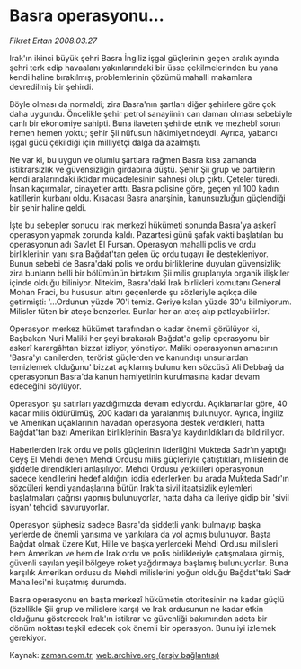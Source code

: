 # Basra operasyonu...

*Fikret Ertan 2008.03.27*

<tr><td class="metin" colspan="2" style="padding-top: 20px; padding-left: 5px; padding-right: 10px;">Irak'ın ikinci büyük şehri Basra İngiliz işgal güçlerinin geçen aralık ayında şehri terk edip havaalanı yakınlarındaki bir üsse çekilmelerinden bu yana kendi haline bırakılmış, problemlerinin çözümü mahalli makamlara devredilmiş bir şehirdi.</td></tr><tr><td class="metin" colspan="2" style="padding-top: 20px; padding-left: 5px; padding-right: 10px;"><p> Böyle olması da normaldi; zira Basra'nın şartları diğer şehirlere göre çok daha uygundu. Öncelikle şehir petrol sanayiinin can damarı olması sebebiyle canlı bir ekonomiye sahipti. Buna ilaveten şehirde etnik ve mezhebî sorun hemen hemen yoktu; şehir Şii nüfusun hâkimiyetindeydi. Ayrıca, yabancı işgal gücü çekildiği için milliyetçi dalga da azalmıştı.
<p> Ne var ki, bu uygun ve olumlu şartlara rağmen Basra kısa zamanda istikrarsızlık ve güvensizliğin girdabına düştü. Şehir Şii grup ve partilerin kendi aralarındaki iktidar mücadelesinin sahnesi olup çıktı. Çeteler türedi. İnsan kaçırmalar, cinayetler arttı. Basra polisine göre, geçen yıl 100 kadın katillerin kurbanı oldu. Kısacası Basra anarşinin, kanunsuzluğun güçlendiği bir şehir haline geldi.
<p> İşte bu sebepler sonucu Irak merkezî hükümeti sonunda Basra'ya askerî operasyon yapmak zorunda kaldı. Pazartesi günü şafak vakti başlatılan bu operasyonun adı Savlet El Fursan. Operasyon mahalli polis ve ordu birliklerinin yanı sıra Bağdat'tan gelen üç ordu tugayı ile destekleniyor. Bunun sebebi de Basra'daki polis ve ordu birliklerine duyulan güvensizlik; zira bunların belli bir bölümünün birtakım Şii milis gruplarıyla organik ilişkiler içinde olduğu biliniyor. Nitekim, Basra'daki Irak birlikleri komutanı General Mohan Fraci, bu hususun altını geçenlerde şu sözleriyle açıkça dile getirmişti: '...Ordunun yüzde 70'i temiz. Geriye kalan yüzde 30'u bilmiyorum. Milisler tüten bir ateşe benzerler. Bunlar her an ateş alıp patlayabilirler.'
<p> Operasyon merkez hükümet tarafından o kadar önemli görülüyor ki, Başbakan Nuri Maliki her şeyi bırakarak Bağdat'a gelip operasyonu bir askerî karargâhtan bizzat izliyor, yönetiyor. Maliki operasyonun amacının 'Basra'yı canilerden, terörist güçlerden ve kanundışı unsurlardan temizlemek olduğunu' bizzat açıklamış bulunurken sözcüsü Ali Debbağ da operasyonun Basra'da kanun hamiyetinin kurulmasına kadar devam edeceğini söylüyor.
<p> Operasyon şu satırları yazdığımızda devam ediyordu. Açıklananlar göre, 40 kadar milis öldürülmüş, 200 kadarı da yaralanmış bulunuyor. Ayrıca, İngiliz ve Amerikan uçaklarının havadan operasyona destek verdikleri, hatta Bağdat'tan bazı Amerikan birliklerinin Basra'ya kaydırıldıkları da bildiriliyor.
<p> Haberlerden Irak ordu ve polis güçlerinin liderliğini Mukteda Sadr'ın yaptığı Ceyş El Mehdi denen Mehdi Ordusu milis güçleriyle çatıştıkları, milislerin de şiddetle direndikleri anlaşılıyor. Mehdi Ordusu yetkilileri operasyonun sadece kendilerini hedef aldığını iddia ederlerken bu arada Mukteda Sadr'ın sözcüleri kendi yandaşlarına bütün Irak'ta sivil itaatsizlik eylemleri başlatmaları çağrısı yapmış bulunuyorlar, hatta daha da ileriye gidip bir 'sivil isyan' tehdidi savuruyorlar.
<p> Operasyon şüphesiz sadece Basra'da şiddetli yankı bulmayıp başka yerlerde de önemli yansıma ve yankılara da yol açmış bulunuyor. Başta Bağdat olmak üzere Kut, Hille ve başka yerlerdeki Mehdi Ordusu milisleri hem Amerikan ve hem de Irak ordu ve polis birlikleriyle çatışmalara girmiş, güvenli sayılan yeşil bölgeye roket yağdırmaya başlamış bulunuyorlar. Buna karşılık Amerikan ordusu da Mehdi milislerini yoğun olduğu Bağdat'taki Sadr Mahallesi'ni kuşatmış durumda.
<p> Basra operasyonu en başta merkezî hükümetin otoritesinin ne kadar güçlü (özellikle Şii grup ve milislere karşı) ve Irak ordusunun ne kadar etkin olduğunu gösterecek Irak'ın istikrar ve güvenliği bakımından adeta bir dönüm noktası teşkil edecek çok önemli bir operasyon. Bunu iyi izlemek gerekiyor.<br/></p></p></p></p></p></p></p></p></td></tr>

Kaynak: [zaman.com.tr](http://zaman.com.tr/yazar.do?yazino=669692), [web.archive.org (arşiv bağlantısı)](http://web.archive.org/web/20080421062013/http://www.zaman.com.tr:80/yazar.do?yazino=669692)
